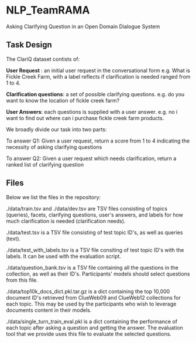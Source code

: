 # NLP_TeamRAMA
Asking Clarifying Question in an Open Domain Dialogue System


## Task Design

The ClariQ dataset contists of:


**User Request** : an initial user request in the conversational form
 e.g. What is Fickle Creek Farm, with a label reflects if clarification is needed ranged from 1 to 4.
 
 
**Clarification questions**: a set of possible clarifying questions.
e.g. do you want to know the location of fickle creek farm?


**User Answers**: each questions is supplied with a user answer.
e.g. no i want to find out where can i purchase fickle creek farm products.

We broadly divide our task into two parts:

To answer Q1: Given a user request, return a score from 1 to 4 indicating the necessity of asking clarifying questions

To answer Q2: Given a user request which needs clarification, return a ranked list of  clarifying question

## Files

Below we list the files in the repository:

./data/train.tsv and ./data/dev.tsv are TSV files consisting of topics (queries), facets, clarifying questions, user's answers, and labels for how much clarification is needed (clarification needs).

./data/test.tsv is a TSV file consisting of test topic ID's, as well as queries (text).

./data/test_with_labels.tsv is a TSV file consiting of test topic ID's with the labels. It can be used with the evaluation script.

./data/question_bank.tsv is a TSV file containing all the questions in the collection, as well as their ID's. Participants' models should select questions from this file.

./data/top10k_docs_dict.pkl.tar.gz is a dict containing the top 10,000 document ID's retrieved from ClueWeb09 and ClueWeb12 collections for each topic. This may be used by the participants who wish to leverage documents content in their models.

./data/single_turn_train_eval.pkl is a dict containing the performance of each topic after asking a question and getting the answer. The evaluation tool that we provide uses this file to evaluate the selected questions.
 




